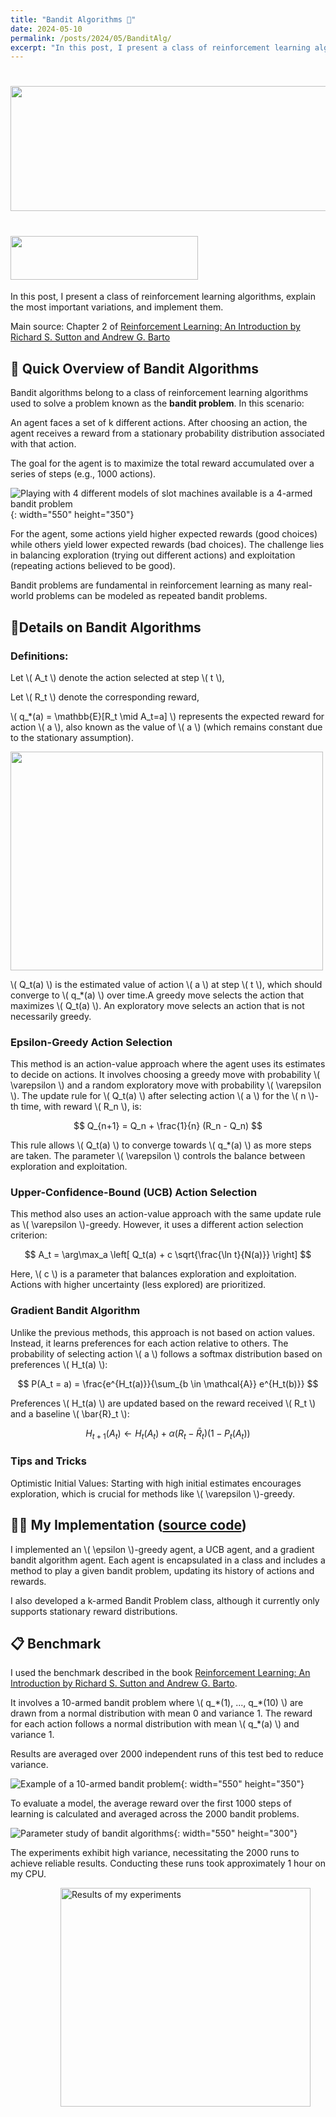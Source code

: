 ```yaml
---
title: "Bandit Algorithms 🎰"
date: 2024-05-10
permalink: /posts/2024/05/BanditAlg/
excerpt: "In this post, I present a class of reinforcement learning algorithms, explain the most important variations, and implement them."
---
```


# <img src="/images/BanditAlg/Bandit0.jpeg" width="900" height="200">
# <img src="/images/DIR.png" width="300" height="70" style="font-size: 15px;">



In this post, I present a class of reinforcement learning algorithms, explain the most important variations, and implement them.



Main source: Chapter 2 of [Reinforcement Learning: An Introduction by Richard S. Sutton and Andrew G. Barto](http://incompleteideas.net/book/the-book-2nd.html)



## 📰 Quick Overview of Bandit Algorithms

Bandit algorithms belong to a class of reinforcement learning algorithms used to solve a problem known as the **bandit problem**. In this scenario:

<p>An agent faces a set of k different actions. After choosing an action, the agent receives a reward from a stationary probability distribution associated with that action.</p>

The goal for the agent is to maximize the total reward accumulated over a series of steps (e.g., 1000 actions).

![Playing with 4 different models of slot machines available is a 4-armed bandit problem](/images/BanditAlg/Bandit2.png){: width="550" height="350"}

For the agent, some actions yield higher expected rewards (good choices) while others yield lower expected rewards (bad choices). The challenge lies in balancing exploration (trying out different actions) and exploitation (repeating actions believed to be good).

Bandit problems are fundamental in reinforcement learning as many real-world problems can be modeled as repeated bandit problems.

## 🔬Details on Bandit Algorithms



### Definitions:

<p>Let \( A_t \) denote the action selected at step \( t \),</p>
<p>Let \( R_t \) denote the corresponding reward,</p>
<p>\( q_*(a) = \mathbb{E}[R_t \mid A_t=a] \) represents the expected reward for action \( a \), also known as the value of \( a \) (which remains constant due to the stationary assumption).</p>

<img src="/images/BanditAlg/Bandit3.png" width="500" height="350">

<p>\( Q_t(a) \) is the estimated value of action \( a \) at step \( t \), which should converge to \( q_*(a) \) over time.A greedy move selects the action that maximizes \( Q_t(a) \). An exploratory move selects an action that is not necessarily greedy.</p>

### Epsilon-Greedy Action Selection

<p>This method is an action-value approach where the agent uses its estimates to decide on actions. It involves choosing a greedy move with probability \( \varepsilon \) and a random exploratory move with probability \( \varepsilon \).
The update rule for \( Q_t(a) \) after selecting action \( a \) for the \( n \)-th time, with reward \( R_n \), is:</p>

$$
Q_{n+1} = Q_n + \frac{1}{n} (R_n - Q_n)
$$

<p>This rule allows \( Q_t(a) \) to converge towards \( q_*(a) \) as more steps are taken. The parameter \( \varepsilon \) controls the balance between exploration and exploitation.</p>

### Upper-Confidence-Bound (UCB) Action Selection

<p>This method also uses an action-value approach with the same update rule as \( \varepsilon \)-greedy. However, it uses a different action selection criterion:</p>

$$
A_t = \arg\max_a \left[ Q_t(a) + c \sqrt{\frac{\ln t}{N(a)}} \right]
$$

<p>Here, \( c \) is a parameter that balances exploration and exploitation. Actions with higher uncertainty (less explored) are prioritized.</p>

### Gradient Bandit Algorithm

<p>Unlike the previous methods, this approach is not based on action values. Instead, it learns preferences for each action relative to others. The probability of selecting action \( a \) follows a softmax distribution based on preferences \( H_t(a) \):</p>

$$
P(A_t = a) = \frac{e^{H_t(a)}}{\sum_{b \in \mathcal{A}} e^{H_t(b)}}
$$

<p>Preferences \( H_t(a) \) are updated based on the reward received \( R_t \) and a baseline \( \bar{R}_t \):</p>

$$
H_{t+1}(A_t) \leftarrow H_t(A_t) + \alpha (R_t - \bar{R}_t) (1 - P_t(A_t))
$$

### Tips and Tricks

<p>Optimistic Initial Values: Starting with high initial estimates encourages exploration, which is crucial for methods like \( \varepsilon \)-greedy.</p>

## 👨‍💻 My Implementation ([source code](https://github.com/Hadrien-Cr/Discover-Implement-Repeat/tree/main/Reinforcement_Learning/Bandit_Algorithms))



<p> I implemented an \( \epsilon \)-greedy agent, a UCB agent, and a gradient bandit algorithm agent. Each agent is encapsulated in a class and includes a method to play a given bandit problem, updating its history of actions and rewards.</p>

I also developed a k-armed Bandit Problem class, although it currently only supports stationary reward distributions.

## **📋 Benchmark**



I used the benchmark described in the book [Reinforcement Learning: An Introduction by Richard S. Sutton and Andrew G. Barto](http://incompleteideas.net/book/the-book-2nd.html). 
<p>It involves a 10-armed bandit problem where \( q_*(1), ..., q_*(10) \) are drawn from a normal distribution with mean 0 and variance 1. The reward for each action follows a normal distribution with mean \( q_*(a) \) and variance 1.</p>

Results are averaged over 2000 independent runs of this test bed to reduce variance.

![Example of a 10-armed bandit problem](/images/BanditAlg/Bandit4.png){: width="550" height="350"}

To evaluate a model, the average reward over the first 1000 steps of learning is calculated and averaged across the 2000 bandit problems.

![Parameter study of bandit algorithms](/images/BanditAlg/Bandit5.png){: width="550" height="300"}

The experiments exhibit high variance, necessitating the 2000 runs to achieve reliable results. Conducting these runs took approximately 1 hour on my CPU.

<div style="padding-left: 80px;">
  <img src="/images/BanditAlg/Bandit6.png" alt="Results of my experiments" width="400" height="350">
</div>